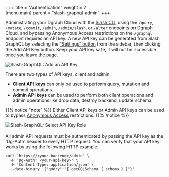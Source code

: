 +++
title = "Authentication"
weight = 2   
[menu.main]
    parent = "slash-graphql-admin"
+++

Administrating your Dgraph Cloud with the [Slash CLI](slash-cli/overview/), using the `/query`, `/mutate`, `/commit`, `/admin`, `/admin/slash`, or `/alter` endpoints on Dgraph Cloud, and bypassing Anonymous Access restrictions on the `/graphql` endpoint requires an API key. A new API key can be generated from Slash GraphQL by selecting the ["Settings" button](https://cloud.dgraph.io/_/settings) from the sidebar, then clicking the Add API Key button. Keep your API key safe, it will not be accessible once you leave the page.

![Slash-GraphQL: Add an API Key ](/images/slash-graphql-4.png)

There are two types of API keys, client and admin.

- **Client API keys** can only be used to perform query, mutation and commit operations.
- **Admin API keys** can be used to perform both client operations and admin operations like drop data, destroy backend, update schema.

{{% notice "note" %}}
Either Client API keys or Admin API keys can be used to bypass [Anonymous Access](../settings) restrictions.
{{% /notice %}}

![Slash-GraphQL: Select API Key Role ](/images/slash-graphql-5.png)
<br>
<br>
All admin API requests must be authenticated by passing the API key as the 'Dg-Auth' header to every HTTP request. You can verify that your API key works by using the following HTTP example.

```
curl 'https://<your-backend>/admin' \
  -H 'Dg-Auth: <your-api-key>' \
  -H 'Content-Type: application/json' \
  --data-binary '{"query":"{ getGQLSchema { schema } }"}'
```
